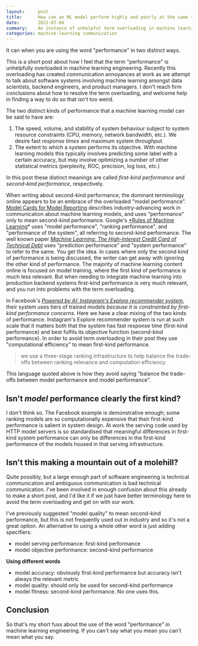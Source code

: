 ```yaml
---
layout:     post
title:      How can an ML model perform highly and poorly at the same time? 
date:       2021-07-04
summary:    An instance of unhelpful term overloading in machine learning engineering. 
categories: machine-learning communication
---
```


It can when you are using the word "performance" in two distinct ways. 

This is a short post about how I feel that the term "performance" is unhelpfully overloaded in machine learning engineering. Recently this overloading has created communication annoyances at work as we attempt to talk about software systems involving machine learning amongst data scientists, backend engineers, and product managers. I don't reach firm conclusions about how to resolve the term overloading, and welcome help in finding a way to do so that isn't too weird.

The two distinct kinds of performance that a machine learning model can be said to have are:

1. The speed, volume, and stability of system behaviour subject to system resource constraints (CPU, memory, network bandwidth, etc.). We desire fast *response times* and maximum system *throughput*.
2. The extent to which a system performs its objective. With machine learning models this typically involves predicting some label with a certain accuracy, but may involve optimizing a number of other statistical metrics (perplexity, ROC, precision, log loss, etc.)

In this post these distinct meanings are called *first-kind performance* and *second-kind performance*, respectively.

When writing about second-kind performance, the dominant terminology online appears to be an embrace of the overloaded "model performance". [Model Cards for Model Reporting](https://arxiv.org/pdf/1810.03993.pdf) describes industry-advancing work in communication about machine learning models, and uses "performance" only to mean second-kind performance. Google's [*Rules of Machine Learning](https://developers.google.com/machine-learning/guides/rules-of-ml)* uses "model performance", "ranking performance", and "performance of the system", all referring to second-kind performance. The well known paper *[Machine Learning: The High-Interest Credit Card of Technical Debt](https://storage.googleapis.com/pub-tools-public-publication-data/pdf/43146.pdf)* uses "prediction performance" and "system performance" to refer to the same. You get the idea. In cases where only the second kind of performance is being discussed, the writer can get away with ignoring the other kind of performance. The majority of machine learning content online is focused on model training, where the first kind of performance is much less relevant. But when needing to integrate machine learning into production backend systems first-kind performance is very much relevant, and you run into problems with the term overloading.

In Facebook's [*Powered by AI: Instagram's Explore recommender system*](https://ai.facebook.com/blog/powered-by-ai-instagrams-explore-recommender-system/), their system uses tiers of trained models *because it is constrainted by first-kind performance concerns*. Here we have a clear mixing of the two kinds of performance. Instagram's Explore recommender system is run at such scale that it matters both that the system has fast response time (first-kind performance) and best fulfils its objective function (second-kind performance). In order to avoid term overloading in their post they use "computational efficiency" to mean first-kind performance. 

> we use a three-stage ranking infrastructure to help balance the trade-offs between ranking relevance and computation efficiency.

This language quoted above is how they avoid saying "balance the trade-offs between model performance and model performance". 

## Isn't *model* performance clearly the first kind?

I don't think so. The Facebook example is demonstrative enough; some ranking models are so computationally expensive that their first-kind performance is salient in system design. At work the serving code used by HTTP model servers is so standardised that meaningful differences in first-kind system performance can only be differences in the first-kind performance of the models housed in that serving infrastructure. 

## Isn't this making a mountain out of a molehill?

Quite possibly, but a large enough part of software engineering is technical communication and ambiguous communication is bad technical communication. I've been involved in enough confusion about this already to make a short post, and I'd like it if we just have better terminology here to avoid the term overloading and get on with our work. 

I've previously suggested "model quality" to mean second-kind performance,  but this is not frequently used out in industry and so it's not a great option. An alternative to using a whole other word is just adding specifiers:

- model serving performance: first-kind performance
- model objective performance: second-kind performance

**Using different words**

- model accuracy: obviously first-kind performance but accuracy isn't always the relevant metric
- model quality: should only be used for second-kind performance
- model fitness: second-kind performance. No one uses this.

## Conclusion

So that's my short fuss about the use of the word "performance" in machine learning engineering. If you can't say what you mean you can't mean what you say.
